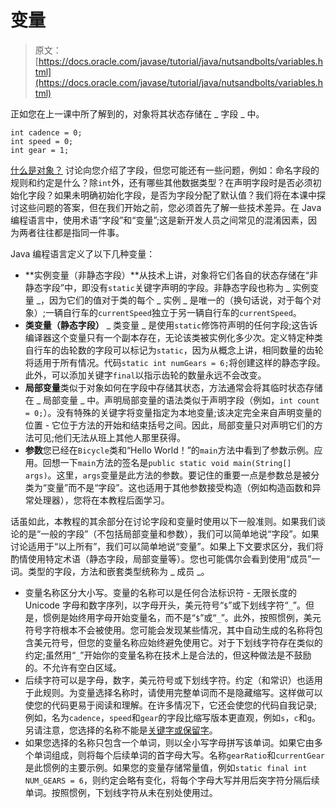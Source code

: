# 变量

> 原文： [https://docs.oracle.com/javase/tutorial/java/nutsandbolts/variables.html](https://docs.oracle.com/javase/tutorial/java/nutsandbolts/variables.html)

正如您在上一课中所了解到的，对象将其状态存储在 _ 字段 _ 中。

```
int cadence = 0;
int speed = 0;
int gear = 1;

```

[什么是对象？](../concepts/object.html) 讨论向您介绍了字段，但您可能还有一些问题，例如：命名字段的规则和约定是什么？除`int`外，还有哪些其他数据类型？在声明字段时是否必须初始化字段？如果未明确初始化字段，是否为字段分配了默认值？我们将在本课中探讨这些问题的答案，但在我们开始之前，您必须首先了解一些技术差异。在 Java 编程语言中，使用术语“字段”和“变量”;这是新开发人员之间常见的混淆因素，因为两者往往都是指同一件事。

Java 编程语言定义了以下几种变量：

*   **实例变量（非静态字段）**从技术上讲，对象将它们各自的状态存储在“非静态字段”中，即没有`static`关键字声明的字段。非静态字段也称为 _ 实例变量 _，因为它们的值对于类的每个 _ 实例 _ 是唯一的（换句话说，对于每个对象）;一辆自行车的`currentSpeed`独立于另一辆自行车的`currentSpeed`。
*   **类变量（静态字段）** _ 类变量 _ 是使用`static`修饰符声明的任何字段;这告诉编译器这个变量只有一个副本存在，无论该类被实例化多少次。定义特定种类自行车的齿轮数的字段可以标记为`static`，因为从概念上讲，相同数量的齿轮将适用于所有情况。代码`static int numGears = 6;`将创建这样的静态字段。此外，可以添加关键字`final`以指示齿轮的数量永远不会改变。
*   **局部变量**类似于对象如何在字段中存储其状态，方法通常会将其临时状态存储在 _ 局部变量 _ 中。声明局部变量的语法类似于声明字段（例如，`int count = 0;`）。没有特殊的关键字将变量指定为本地变量;该决定完全来自声明变量的位置 - 它位于方法的开始和结束括号之间。因此，局部变量只对声明它们的方法可见;他们无法从班上其他人那里获得。
*   **参数**您已经在`Bicycle`类和“Hello World！”的`main`方法中看到了参数示例。应用。回想一下`main`方法的签名是`public static void main(String[] args)`。这里，`args`变量是此方法的参数。要记住的重要一点是参数总是被分类为“变量”而不是“字段”。这也适用于其他参数接受构造（例如构造函数和异常处理器），您将在本教程后面学习。

话虽如此，本教程的其余部分在讨论字段和变量时使用以下一般准则。如果我们谈论的是“一般的字段”（不包括局部变量和参数），我们可以简单地说“字段”。如果讨论适用于“以上所有”，我们可以简单地说“变量”。如果上下文要求区分，我们将酌情使用特定术语（静态字段，局部变量等）。您也可能偶尔会看到使用“成员”一词。类型的字段，方法和嵌套类型统称为 _ 成员 _。

*   变量名称区分大小写。变量的名称可以是任何合法标识符 - 无限长度的 Unicode 字母和数字序列，以字母开头，美元符号“`$`”或下划线字符“`_`”。但是，惯例是始终用字母开始变量名，而不是“`$`”或“`_`”。此外，按照惯例，美元符号字符根本不会被使用。您可能会发现某些情况，其中自动生成的名称将包含美元符号，但您的变量名称应始终避免使用它。对于下划线字符存在类似的约定;虽然用“`_`”开始你的变量名称在技术上是合法的，但这种做法是不鼓励的。不允许有空白区域。
*   后续字符可以是字母，数字，美元符号或下划线字符。约定（和常识）也适用于此规则。为变量选择名称时，请使用完整单词而不是隐藏缩写。这样做可以使您的代码更易于阅读和理解。在许多情况下，它还会使您的代码自我记录;例如，名为`cadence`，`speed`和`gear`的字段比缩写版本更直观，例如`s`，`c`和`g`。另请注意，您选择的名称不能是[关键字或保留字](_keywords.html)。
*   如果您选择的名称只包含一个单词，则以全小写字母拼写该单词。如果它由多个单词组成，则将每个后续单词的首字母大写。名称`gearRatio`和`currentGear`是此惯例的主要示例。如果您的变量存储常量值，例如`static final int NUM_GEARS = 6`，则约定会略有变化，将每个字母大写并用后突字符分隔后续单词。按照惯例，下划线字符从未在别处使用过。